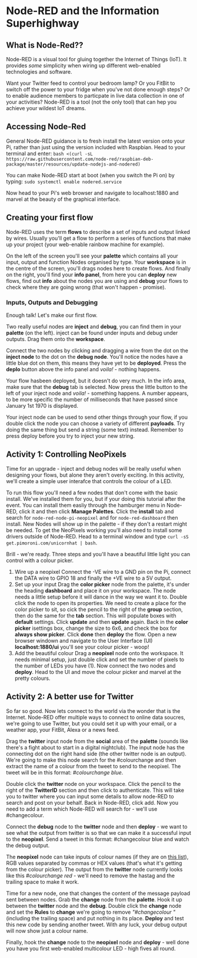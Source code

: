 # Node-RED and the Information Superhighway
## What is Node-Red??
Node-RED is a visual tool for gluing together the Internet of Things (IoT). It provides _some_ simplicity when wiring up different web-enabled technologies and software.

Want your Twitter feed to control your bedroom lamp? Or you FitBit to switch off the power to your fridge when you've not done enough steps? Or to enable audience members to particpate in live data collection in one of your activities? Node-RED is a tool (not the only tool) that can hep you achieve your wildest IoT dreams.

## Accessing Node-Red
General Node-RED guidance is to fresh install the latest version onto your Pi, rather than just using the version included with Raspbian. Head to your terminal and enter:
`bash <(curl -sL https://raw.githubusercontent.com/node-red/raspbian-deb-package/master/resources/update-nodejs-and-nodered)`

You can make Node-RED start at boot (when you switch the Pi on) by typing:
`sudo systemctl enable nodered.service`

Now head to your Pi's web browser and navigate to localhost:1880 and marvel at the beauty of the graphical interface.  

## Creating your first flow
Node-RED uses the term __flows__ to describe a set of inputs and output linked by wires. Usually you'll get a flow to perform a series of functions that make up your project (your web-enable rainbow machine for example).

On the left of the screen you'll see your __palette__ which contains all your input, output and function Nodes organised by type. Your __workspace__ is in the centre of the screen, you'll drags nodes here to create flows. And finally on the right, you'll find your __info panel__, from here you can __deploy__ new flows, find out __info__ about the nodes you are using and __debug__ your flows to check where they are going wrong (that won't happen - promise).

### Inputs, Outputs and Debugging
Enough talk! Let's make our first flow.

Two really useful nodes are __inject__ and __debug__, you can find them in your __palette__ (on the left). inject can be found under inputs and debug under outputs.  Drag them onto the __workspace__.

Connect the two nodes by clicking and dragging a wire from the dot on the __inject node__ to the dot on the __debug node__. You'll notice the nodes have a little blue dot on them, this means they have yet to be __deployed__. Press the __deplo__ button above the info panel and _voila!_ - nothing happens.

Your flow hasbeen deployed, but it doesn't do very much. In the info area, make sure that the __debug__ tab is selected. Now press the little button to the left of your inject node and _voila!_ - something happens. A number appears, to be more specific the number of milliseconds that have passed since January 1st 1970 is displayed.

Your inject node can be used to send other things through your flow, if you double click the node you can choose a variety of different __payloads__. Try doing the same thing but send a string (some text) instead. Remember to press deploy before you try to inject your new string.

## Activity 1: Controlling NeoPixels
Time for an upgrade - inject and debug nodes will be really useful when designing your flows, but alone they aren't overly exciting. In this activity, we'll create a simple user interafce that controls the colour of a LED.

To run this flow you'll need a few nodes that don't come with the basic install. We've installed them for you, but if your doing this tutorial after the event. You can install them easliy through the hamburger menu in Node-RED, click it and then click __Manage Palettes__. Click the __install__ tab and search for `node-red-node-pi-neopixel` and for `node-red-dashboard` then install. New Nodes will show up in the palette - if they don't a restart might be needed. To get the NeoPixels working you'll also need to install some drivers outside of Node-RED. Head to a terminal window and type `curl -sS get.pimoroni.com/unicornhat | bash`.

Brill - we're ready. Three steps and you'll have a beautiful little light you can control with a colour picker.
1. Wire up a neopixel
Connect the -VE wire to a GND pin on the Pi, connect the DATA wire to GPIO 18 and finally the +VE wire to a 5V output.
2. Set up your input
Drag the __color picker__ node from the palette, it's under the heading __dashboard__ and place it on your workspace. The node needs a little setup before it will dance in the way we want it to. Double click the node to open its properties.
We need to create a place for the color picker to sit, so cick the pencil to the right of the __group__ section, then do the same for the __tab__ section. This will populate boxes with __default__ settings. Click __update__ and then __update__ again. Back in the __color picker__ isettings box, change the size to 6x6, and check the box for __always show picker__. Click __done__ then __deploy__ the flow.
Open a new browser windown and navigate to the User Interface (UI) __localhost:1880/ui__ you'll see your colour picker - woop!
3. Add the beautiful colour
Drag a __neopixel__ node onto the workspace. It needs minimal setup, just double click and set the number of pixels to the number of LEDs you have (1). Now connect the two nodes and __deploy__. Head to the UI and move the colour picker and marvel at the pretty colours.

## Activity 2: A better use for Twitter
So far so good. Now lets connect to the world via the wonder that is the Internet. Node-RED offer multiple ways to connect to online data soucres, we're going to use Twitter, but you could set it up with your email, or a weather app, your FitBit, Alexa or a news feed.

Drag the __twitter__ input node from the __social__ area of the __palette__ (sounds like there's a fight about to start in a digital nightclub). The input node has the connecting dot on the right hand side (the other twitter node is an output).  We're going to make this node search for the #colourchange and then extract the name of a colour from the tweet to send to the neopixel. The tweet will be in this format: _#colourchange blue_.

Double click the __twitter__ node on your workspace. Click the pencil to the right of the __TwitterID__ section and then click to authenticate. This will take you to twitter where you can input some details to allow node-RED to search and post on your behalf. Back in Node-RED, click add. Now you need to add a term which Node-RED will search for - we'll use #changecolour.

Connect the __debug__ node to the __twitter__ node and then __deploy__ - we want to see what the output from twitter is so that we can make it a successful input to the __neopixel__. Send a tweet in this format: #changecolour blue and watch the debug output.

The __neopixel__ node can take inputs of colour names (if they are on [this list](https://html-color-codes.info/color-names/)), RGB values separated by commas or HEX values (that's what it's getting from the colour picker). The output from the __twitter__ node currently looks like this _#colourchange red_ - we'll need to remove the hastag and the trailing space to make it work.

Time for a new node, one that changes the content of the message payload sent between nodes. Grab the __change__ node from the **palette**. Hook it up between the **twitter** node and the **debug**. Double click the **change** node and set the **Rules**  to **change** we're going to remove *"#changecolour "* (including the trailing space) and put nothing in its place. **Deploy** and test this new code by sending another tweet. With any luck, your debug output will now show just a colour name.

Finally, hook the **change** node to the **neopixel** node and **deploy** - well done you have you first web-enabled multicolour LED - high fives all round. 
 


